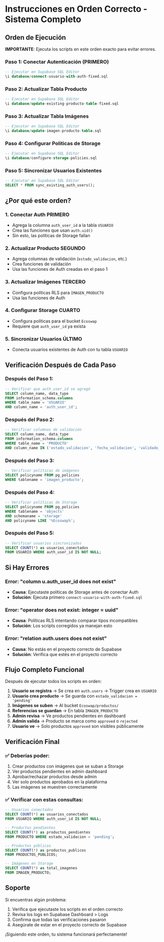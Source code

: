 # Instrucciones en Orden Correcto - Sistema Completo

## Orden de Ejecución

**IMPORTANTE**: Ejecuta los scripts en este orden exacto para evitar errores.

### **Paso 1: Conectar Autenticación (PRIMERO)**
```sql
-- Ejecutar en Supabase SQL Editor
\i database/connect-usuario-with-auth-fixed.sql
```

### **Paso 2: Actualizar Tabla Producto**
```sql
-- Ejecutar en Supabase SQL Editor
\i database/update-existing-producto-table-fixed.sql
```

### **Paso 3: Actualizar Tabla Imágenes**
```sql
-- Ejecutar en Supabase SQL Editor
\i database/update-imagen-producto-table.sql
```

### **Paso 4: Configurar Políticas de Storage**
```sql
-- Ejecutar en Supabase SQL Editor
\i database/configure-storage-policies.sql
```

### **Paso 5: Sincronizar Usuarios Existentes**
```sql
-- Ejecutar en Supabase SQL Editor
SELECT * FROM sync_existing_auth_users();
```

## ¿Por qué este orden?

### **1. Conectar Auth PRIMERO**
- Agrega la columna `auth_user_id` a la tabla `USUARIO`
- Crea las funciones que usan `auth.uid()`
- Sin esto, las políticas de Storage fallan

### **2. Actualizar Producto SEGUNDO**
- Agrega columnas de validación (`estado_validacion`, etc.)
- Crea funciones de validación
- Usa las funciones de Auth creadas en el paso 1

### **3. Actualizar Imágenes TERCERO**
- Configura políticas RLS para `IMAGEN_PRODUCTO`
- Usa las funciones de Auth

### **4. Configurar Storage CUARTO**
- Configura políticas para el bucket `Ecoswap`
- Requiere que `auth_user_id` ya exista

### **5. Sincronizar Usuarios ÚLTIMO**
- Conecta usuarios existentes de Auth con tu tabla `USUARIO`

## Verificación Después de Cada Paso

### **Después del Paso 1:**
```sql
-- Verificar que auth_user_id se agregó
SELECT column_name, data_type 
FROM information_schema.columns 
WHERE table_name = 'USUARIO' 
AND column_name = 'auth_user_id';
```

### **Después del Paso 2:**
```sql
-- Verificar columnas de validación
SELECT column_name, data_type 
FROM information_schema.columns 
WHERE table_name = 'PRODUCTO' 
AND column_name IN ('estado_validacion', 'fecha_validacion', 'validado_por');
```

### **Después del Paso 3:**
```sql
-- Verificar políticas de imágenes
SELECT policyname FROM pg_policies 
WHERE tablename = 'imagen_producto';
```

### **Después del Paso 4:**
```sql
-- Verificar políticas de Storage
SELECT policyname FROM pg_policies 
WHERE tablename = 'objects' 
AND schemaname = 'storage'
AND policyname LIKE '%Ecoswap%';
```

### **Después del Paso 5:**
```sql
-- Verificar usuarios sincronizados
SELECT COUNT(*) as usuarios_conectados 
FROM USUARIO WHERE auth_user_id IS NOT NULL;
```

## Si Hay Errores

### **Error: "column u.auth_user_id does not exist"**
- **Causa**: Ejecutaste políticas de Storage antes de conectar Auth
- **Solución**: Ejecuta primero `connect-usuario-with-auth-fixed.sql`

### **Error: "operator does not exist: integer = uuid"**
- **Causa**: Políticas RLS intentando comparar tipos incompatibles
- **Solución**: Los scripts corregidos ya manejan esto

### **Error: "relation auth.users does not exist"**
- **Causa**: No estás en el proyecto correcto de Supabase
- **Solución**: Verifica que estés en el proyecto correcto

## Flujo Completo Funcional

Después de ejecutar todos los scripts en orden:

1. **Usuario se registra** → Se crea en `auth.users` → Trigger crea en `USUARIO`
2. **Usuario crea producto** → Se guarda con `estado_validacion = 'pending'`
3. **Imágenes se suben** → Al bucket `Ecoswap/productos/`
4. **Referencias se guardan** → En tabla `IMAGEN_PRODUCTO`
5. **Admin revisa** → Ve productos pendientes en dashboard
6. **Admin valida** → Producto se marca como `approved` o `rejected`
7. **Usuario ve** → Solo productos `approved` son visibles públicamente

## Verificación Final

### **✅ Deberías poder:**
1. Crear productos con imágenes que se suban a Storage
2. Ver productos pendientes en admin dashboard
3. Aprobar/rechazar productos desde admin
4. Ver solo productos aprobados en la plataforma
5. Las imágenes se muestren correctamente

### **✅ Verificar con estas consultas:**
```sql
-- Usuarios conectados
SELECT COUNT(*) as usuarios_conectados 
FROM USUARIO WHERE auth_user_id IS NOT NULL;

-- Productos pendientes
SELECT COUNT(*) as productos_pendientes 
FROM PRODUCTO WHERE estado_validacion = 'pending';

-- Productos públicos
SELECT COUNT(*) as productos_publicos 
FROM PRODUCTOS_PUBLICOS;

-- Imágenes en Storage
SELECT COUNT(*) as total_imagenes 
FROM IMAGEN_PRODUCTO;
```

## Soporte

Si encuentras algún problema:
1. Verifica que ejecutaste los scripts en el orden correcto
2. Revisa los logs en Supabase Dashboard > Logs
3. Confirma que todas las verificaciones pasaron
4. Asegúrate de estar en el proyecto correcto de Supabase

¡Siguiendo este orden, tu sistema funcionará perfectamente!
